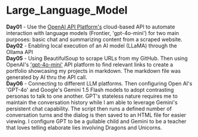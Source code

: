 # Large_Language_Model  
**Day01** - Use the [OpenAI API Platform's](https://platform.openai.com/docs/api-reference/introduction) cloud-based API to automate interaction with language models (Frontier, 'gpt-4o-mini') for two main purposes: basic chat and summarizing content from a scraped website.  
**Day02** - Enabling local execution of an AI model (LLaMA) through the Ollama API  
**Day05** - Using BeautifulSoup to scrape URLs from my GitHub.  Then using OpenAI's ['gpt-4o-mini'](https://platform.openai.com/docs/models/gpt-4o-mini) API platform to find relevant links to create a portfolio showcasing my projects in markdown.  The markdown file was generated by AI thru the API call.  
**Day06** - Connecting to different LLM platforms.  Then configuring Open AI's 'GPT-4o' and Google's Gemini 1.5 Flash models to adopt contrasting personas to talk to one another.  GPT's stateless nature requires me to maintain the conversation history while I am able to leverage Gemini's persistent chat capability.  The script then runs a defined number of conversation turns and the dialog is then saved to an HTML file for easier viewing.  I configure GPT to be a gullable child and Gemini to be a teacher that loves telling elaborate lies involving Dragons and Unicorns.  

